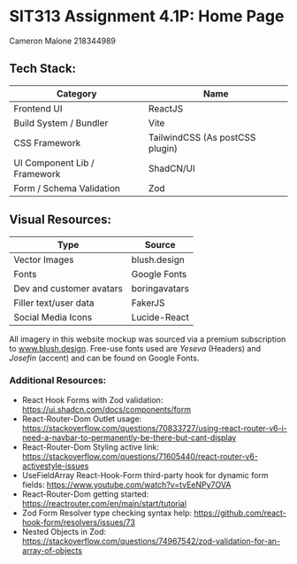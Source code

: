 # SIT313 Assignment 4.1P: Home Page

Cameron Malone 218344989

## Tech Stack:

| Category                     | Name                            |
| ---------------------------- | ------------------------------- |
| Frontend UI                  | ReactJS                         |
| Build System / Bundler       | Vite                            |
| CSS Framework                | TailwindCSS (As postCSS plugin) |
| UI Component Lib / Framework | ShadCN/UI                       |
| Form / Schema Validation     | Zod                             |

## Visual Resources:

| Type                     | Source        |
| ------------------------ | ------------- |
| Vector Images            | blush.design  |
| Fonts                    | Google Fonts  |
| Dev and customer avatars | boringavatars |
| Filler text/user data    | FakerJS       |
| Social Media Icons       | Lucide-React  |

All imagery in this website mockup was sourced via a premium subscription to www.blush.design.
Free-use fonts used are _Yeseva_ (Headers) and _Josefin_ (accent) and can be found on Google Fonts.

### Additional Resources:

- React Hook Forms with Zod validation: https://ui.shadcn.com/docs/components/form
- React-Router-Dom Outlet usage: https://stackoverflow.com/questions/70833727/using-react-router-v6-i-need-a-navbar-to-permanently-be-there-but-cant-display
- React-Router-Dom Styling active link: https://stackoverflow.com/questions/71605440/react-router-v6-activestyle-issues
- UseFieldArray React-Hook-Form third-party hook for dynamic form fields: https://www.youtube.com/watch?v=tvEeNPy7OVA
- React-Router-Dom getting started: https://reactrouter.com/en/main/start/tutorial
- Zod Form Resolver type checking syntax help: https://github.com/react-hook-form/resolvers/issues/73
- Nested Objects in Zod: https://stackoverflow.com/questions/74967542/zod-validation-for-an-array-of-objects
